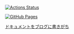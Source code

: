  [![Actions Status](https://github.com/toyama1710/cpp_library/workflows/verify/badge.svg)](https://github.com/toyama1710/cpp_library/actions)

[![GitHub Pages](https://img.shields.io/static/v1?label=GitHub+Pages&message=+&color=brightgreen&logo=github)](https://toyama1710.github.io/cpp_library/)

[ドキュメントをブログに書きがち](https://blog.toyama1710.net/tags/%e3%83%a9%e3%82%a4%e3%83%96%e3%83%a9%e3%83%aa/)
